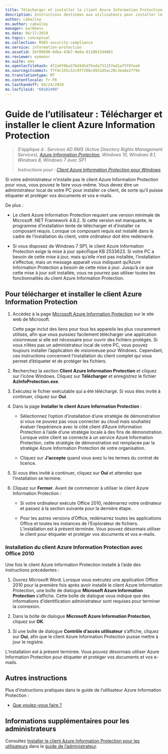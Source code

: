 ```yaml
---
title: Télécharger et installer le client Azure Information Protection
description: Instructions destinées aux utilisateurs pour installer le client Azure Information Protection pour Windows, afin de pouvoir classifier et protéger des documents et des e-mails.
author: cabailey
ms.author: cabailey
manager: barbkess
ms.date: 04/17/2019
ms.topic: conceptual
ms.collection: M365-security-compliance
ms.service: information-protection
ms.assetid: 2bf09690-9dba-43b7-9e0a-0110915d4081
ms.reviewer: eymanor
ms.suite: ems
ms.openlocfilehash: 4f2a9f0ba376d445d75eda731157ed1af5f8fee6
ms.sourcegitcommit: fff4c155c52c9ff20bc4931d5ac20c3ea6e2ff9e
ms.translationtype: MT
ms.contentlocale: fr-FR
ms.lasthandoff: 04/24/2019
ms.locfileid: "60182498"
---
```

# <a name="user-guide-download-and-install-the-azure-information-protection-client"></a>Guide de l’utilisateur : Télécharger et installer le client Azure Information Protection

>*S’applique à : Services AD RMS (Active Directory Rights Management Services), [Azure Information Protection](https://azure.microsoft.com/pricing/details/information-protection), Windows 10, Windows 8.1, Windows 8, Windows 7 avec SP1*
>
> *Instructions pour : [Client Azure Information Protection pour Windows](../faqs.md#whats-the-difference-between-the-azure-information-protection-client-and-the-azure-information-protection-unified-labeling-client)*


Si votre administrateur n’installe pas le client Azure Information Protection pour vous, vous pouvez le faire vous-même. Vous devez être un administrateur local de votre PC pour installer ce client, de sorte qu’il puisse étiqueter et protéger vos documents et vos e-mails.

De plus :

- Le client Azure Information Protection requiert une version minimale de Microsoft .NET Framework 4.6.2. Si cette version est manquante, le programme d’installation tente de télécharger et d’installer ce composant requis. Lorsque ce composant requis est installé dans le cadre de l’installation du client, votre ordinateur doit être redémarré.

- Si vous disposez de Windows 7 SP1, le client Azure Information Protection exige la mise à jour spécifique KB 2533623. Si votre PC a besoin de cette mise à jour, mais qu’elle n’est pas installée, l’installation s’effectue, mais un message apparaît vous indiquant qu’Azure Information Protection a besoin de cette mise à jour. Jusqu’à ce que cette mise à jour soit installée, vous ne pourrez pas utiliser toutes les fonctionnalités du client Azure Information Protection. 

## <a name="to-download-and-install-the-azure-information-protection-client"></a>Pour télécharger et installer le client Azure Information Protection    

1. Accédez à la page [Microsoft Azure Information Protection](https://go.microsoft.com/fwlink/?LinkId=303970) sur le site web de Microsoft.

    Cette page inclut des liens pour tous les appareils les plus couramment utilisés, afin que vous puissiez facilement télécharger une application visionneuse si elle est nécessaire pour ouvrir des fichiers protégés. Si vous n’êtes pas un administrateur local de votre PC, vous pouvez toujours installer l’application de visionneuse pour Windows. Cependant, ces instructions concernent l’installation du client complet qui vous permet d’étiqueter et de protéger les fichiers. 

2. Recherchez la section **Client Azure Information Protection** et cliquez sur l’icône Windows. Cliquez sur **Télécharger** et enregistrez le fichier **AzInfoProtection.exe**.     

3. Exécutez le fichier exécutable qui a été téléchargé. Si vous êtes invité à continuer, cliquez sur **Oui**.    

4. Dans la page **Installer le client Azure Information Protection** :     
    - Sélectionnez l’option d’installation d’une stratégie de démonstration si vous ne pouvez pas vous connecter au cloud mais souhaitez évaluer l’expérience avec le côté client d’Azure Information Protection à l’aide d’une stratégie locale à des fins de démonstration. Lorsque votre client se connecte à un service Azure Information Protection, cette stratégie de démonstration est remplacée par la stratégie Azure Information Protection de votre organisation.    

    - Cliquez sur **J’accepte** quand vous avez lu les termes du contrat de licence.    

5. Si vous êtes invité à continuer, cliquez sur **Oui** et attendez que l’installation se termine.    

6. Cliquez sur **Fermer**. Avant de commencer à utiliser le client Azure Information Protection :    

    - Si votre ordinateur exécute Office 2010, redémarrez votre ordinateur et passez à la section suivante pour la dernière étape.    
        
    - Pour les autres versions d’Office, redémarrez toutes les applications Office et toutes les instances de l’Explorateur de fichiers. L’installation est à présent terminée. Vous pouvez désormais utiliser le client pour étiqueter et protéger vos documents et vos e-mails.    

### <a name="installing-the-azure-information-protection-client-with-office-2010"></a>Installation du client Azure Information Protection avec Office 2010    
Une fois le client Azure Information Protection installé à l’aide des instructions précédentes :    

1. Ouvrez Microsoft Word. Lorsque vous exécutez une application Office 2010 pour la première fois après avoir installé le client Azure Information Protection, une boîte de dialogue **Microsoft Azure Information Protection** s’affiche. Cette boîte de dialogue vous indique que des informations d’identification administrateur sont requises pour terminer la connexion.

2. Dans la boîte de dialogue **Microsoft Azure Information Protection**, cliquez sur **OK**.

3. Si une boîte de dialogue **Contrôle d’accès utilisateur** s’affiche, cliquez sur **Oui**, afin que le client Azure Information Protection puisse mettre à jour le registre.

L’installation est à présent terminée. Vous pouvez désormais utiliser Azure Information Protection pour étiqueter et protéger vos documents et vos e-mails.

## <a name="other-instructions"></a>Autres instructions    
Plus d’instructions pratiques dans le guide de l’utilisateur Azure Information Protection :

- [Que voulez-vous faire ?](client-user-guide.md#what-do-you-want-to-do)

## <a name="additional-information-for-administrators"></a>Informations supplémentaires pour les administrateurs    
Consultez [Installer le client Azure Information Protection pour les utilisateurs](client-admin-guide-install.md) dans le [guide de l’administrateur](client-admin-guide.md).
 
  
